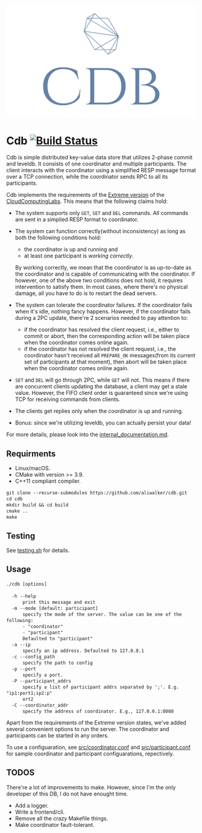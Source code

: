<p align="center">
    <img src="./logo.png">
</p>

# Cdb [![Build Status](https://travis-ci.com/aliwalker/cdb.svg?branch=master)](https://travis-ci.com/aliwalker/cdb)

Cdb is simple distributed key-value data store that utilizes 2-phase commit and leveldb. It consists of one coordinator and multiple participants. The client interacts with the coordinator using a simplified RESP message format over a TCP connection, while the coordinator sends RPC to all its participants.

Cdb implements the requirements of the [Extreme version](https://github.com/1989chenguo/CloudComputingLabs/tree/master/Lab3#353-extreme-version) of the [CloudComputingLabs](https://github.com/1989chenguo/CloudComputingLabs/tree/master/Lab3). This means that the following claims hold:

- The system supports only `GET`, `SET` and `DEL` commands. All commands are sent in a simplied RESP format to coordinator.
- The system can function correctly(without inconsistency) as long as both the following conditions hold:
    - the coordinator is up and running and
    - at least one participant is *working correctly*. 
    
    By working correctly, we mean that the coordinator is as up-to-date as the coordinator and is capable of communicating with the coordinator. If however, one of the above two conditions does not hold, it requires intervention to satisfy them. In most cases, where there's no physical damage, all you have to do is to restart the dead servers.
- The system can tolerate the coordinator failures. If the coordinator fails when it's idle, nothing fancy happens. However, if the coordinator fails during a 2PC update, there're 2 scenarios needed to pay attention to:
    - if the coordinator has resolved the client request, i.e., either to commit or abort, then the corresponding action will be taken place when the coordinator comes online again. 
    - if the coordinator has not resolved the client request, i.e., the coordinator hasn't received all `PREPARE_OK` messages(from its current set of participants at that moment), then abort will be taken place when the coordinator comes online again.
- `SET` and `DEL` will go through 2PC, while `GET` will not. This means if there are concurrent clients updating the database, a client may get a stale value. However, the FIFO client order is guaranteed since we're using TCP for receiving commands from clients.
- The clients get replies only when the coordinator is up and running. 
- Bonus: since we're utilizing leveldb, you can actually persist your data!

For more details, please look into the [internal_documentation.md](./internal_documentation.md).

## Requirments

- Linux/macOS.
- CMake with version >= 3.9.
- C++11 compliant compiler.

```
git clone --recurse-submodules https://github.com/aliwalker/cdb.git
cd cdb
mkdir build && cd build
cmake ..
make
```

## Testing
See [testing.sh](testing.sh) for details.

## Usage

```
./cdb [options]

  -h --help
      print this message and exit
  -m --mode [default: participant]
      specify the mode of the server. The value can be one of the following:
      - "coordinator"
      - "participant"
      Defaulted to "participant"
  -a --ip
      specify an ip address. Defaulted to 127.0.0.1
  -c --config_path
      specify the path to config
  -p --port
      specify a port.
  -P --participant_addrs
      specify a list of participant addrs separated by ';'. E.g. "ip1:port1;ip2:p"
      ort2
  -C --coordinator_addr
      specify the address of coordinator. E.g., 127.0.0.1:8080
```

Apart from the requirements of the Extreme version states, we've added several convenient options to run the server. The coordinator and participants can be started in any orders. 

To use a configuaration, see [src/coordinator.conf](src/coordinator.conf) and [src/participant.conf](src/participant.conf) for sample coordinator and participant configuarations, repectively.

## TODOS
There're a lot of improvements to make. However, since I'm the only developer of this DB, I do not have enought time.

- Add a logger.
- Write a frontend/cli.
- Remove all the crazy Makefile things.
- Make coordinator fault-tolerant.
